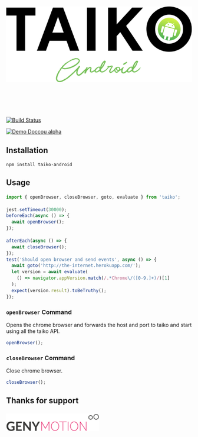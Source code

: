 <h1 align="center">
	<br>
	<img src="images/TaikoAndroid.png" alt="TaikoAndroid">
	<br>
	<br>
	<br>
</h1>

[![Build Status](https://dev.azure.com/saikrishna321/taiko-android/_apis/build/status/saikrishna321.taiko-android?branchName=master)](https://dev.azure.com/saikrishna321/taiko-android/_build/latest?definitionId=4&branchName=master)

[![Demo Doccou alpha](images/video.gif)](https://youtu.be/HRdDJDA7S2I)

## Installation

```
npm install taiko-android

```

## Usage

```javascript
import { openBrowser, closeBrowser, goto, evaluate } from 'taiko';

jest.setTimeout(30000);
beforeEach(async () => {
  await openBrowser();
});

afterEach(async () => {
  await closeBrowser();
});
test('Should open browser and send events', async () => {
  await goto('http://the-internet.herokuapp.com/');
  let version = await evaluate(
    () => navigator.appVersion.match(/.*Chrome\/([0-9.]+)/)[1]
  );
  expect(version.result).toBeTruthy();
});
```

### `openBrowser` Command

Opens the chrome browser and forwards the host and port to taiko and start using all the taiko API.

```js
openBrowser();
```

### `closeBrowser` Command

Close chrome browser.

```js
closeBrowser();
```

## Thanks for support

<h3 align="left">
	<a href= "https://www.genymotion.com/"><img src="images/genymotion.png" alt="TaikoAndroid" width="50%"></a>
</h3>
